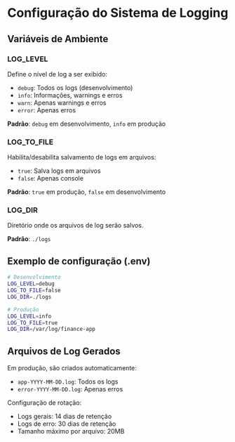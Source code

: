 # Configuração do Sistema de Logging

## Variáveis de Ambiente

### LOG_LEVEL

Define o nível de log a ser exibido:

- `debug`: Todos os logs (desenvolvimento)
- `info`: Informações, warnings e erros
- `warn`: Apenas warnings e erros
- `error`: Apenas erros

**Padrão**: `debug` em desenvolvimento, `info` em produção

### LOG_TO_FILE

Habilita/desabilita salvamento de logs em arquivos:

- `true`: Salva logs em arquivos
- `false`: Apenas console

**Padrão**: `true` em produção, `false` em desenvolvimento

### LOG_DIR

Diretório onde os arquivos de log serão salvos.

**Padrão**: `./logs`

## Exemplo de configuração (.env)

```bash
# Desenvolvimento
LOG_LEVEL=debug
LOG_TO_FILE=false
LOG_DIR=./logs

# Produção
LOG_LEVEL=info
LOG_TO_FILE=true
LOG_DIR=/var/log/finance-app
```

## Arquivos de Log Gerados

Em produção, são criados automaticamente:

- `app-YYYY-MM-DD.log`: Todos os logs
- `error-YYYY-MM-DD.log`: Apenas erros

Configuração de rotação:

- Logs gerais: 14 dias de retenção
- Logs de erro: 30 dias de retenção
- Tamanho máximo por arquivo: 20MB
